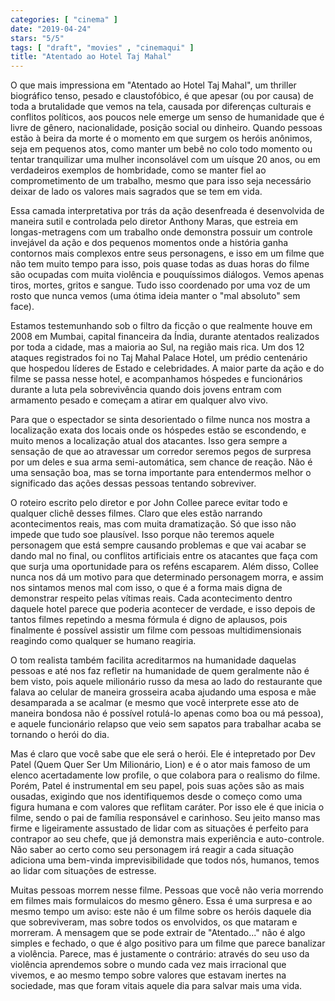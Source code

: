 ```yaml
---
categories: [ "cinema" ]
date: "2019-04-24"
stars: "5/5"
tags: [ "draft", "movies" , "cinemaqui" ]
title: "Atentado ao Hotel Taj Mahal"
---
```

O que mais impressiona em "Atentado ao Hotel Taj Mahal", um thriller
biográfico tenso, pesado e claustofóbico, é que apesar (ou por causa)
de toda a brutalidade que vemos na tela, causada por diferenças culturais
e conflitos políticos, aos poucos nele emerge um senso de humanidade que
é livre de gênero, nacionalidade, posição social ou dinheiro. Quando
pessoas estão à beira da morte é o momento em que surgem os heróis
anônimos, seja em pequenos atos, como manter um bebê no colo todo
momento ou tentar tranquilizar uma mulher inconsolável com um uísque
20 anos, ou em verdadeiros exemplos de hombridade, como se manter fiel
ao comprometimento de um trabalho, mesmo que para isso seja necessário
deixar de lado os valores mais sagrados que se tem em vida.

Essa camada interpretativa por trás da ação desenfreada é desenvolvida
de maneira sutil e controlada pelo diretor Anthony Maras, que estreia
em longas-metragens com um trabalho onde demonstra possuir um controle
invejável da ação e dos pequenos momentos onde a história ganha
contornos mais complexos entre seus personagens, e isso em um filme que
não tem muito tempo para isso, pois quase todas as duas horas do filme
são ocupadas com muita violência e pouquíssimos diálogos. Vemos
apenas tiros, mortes, gritos e sangue. Tudo isso coordenado por uma voz
de um rosto que nunca vemos (uma ótima ideia manter o "mal absoluto"
sem face).

Estamos testemunhando sob o filtro da ficção o que realmente houve em
2008 em Mumbai, capital financeira da Índia, durante atentados realizados
por toda a cidade, mas a maioria ao Sul, na região mais rica. Um dos 12
ataques registrados foi no Taj Mahal Palace Hotel, um prédio centenário
que hospedou líderes de Estado e celebridades. A maior parte da ação
e do filme se passa nesse hotel, e acompanhamos hóspedes e funcionários
durante a luta pela sobrevivência quando dois jovens entram com armamento
pesado e começam a atirar em qualquer alvo vivo.

Para que o espectador se sinta desorientado o filme nunca nos mostra a
localização exata dos locais onde os hóspedes estão se escondendo,
e muito menos a localização atual dos atacantes. Isso gera sempre a
sensação de que ao atravessar um corredor seremos pegos de surpresa
por um deles e sua arma semi-automática, sem chance de reação. Não
é uma sensação boa, mas se torna importante para entendermos melhor
o significado das ações dessas pessoas tentando sobreviver.

O roteiro escrito pelo diretor e por John Collee parece evitar todo
e qualquer clichê desses filmes. Claro que eles estão narrando
acontecimentos reais, mas com muita dramatização. Só que isso
não impede que tudo soe plausível. Isso porque não teremos aquele
personagem que está sempre causando problemas e que vai acabar se dando
mal no final, ou conflitos artificiais entre os atacantes que faça
com que surja uma oportunidade para os reféns escaparem. Além disso,
Collee nunca nos dá um motivo para que determinado personagem morra,
e assim nos sintamos menos mal com isso, o que é a forma mais digna
de demonstrar respeito pelas vítimas reais. Cada acontecimento dentro
daquele hotel parece que poderia acontecer de verdade, e isso depois
de tantos filmes repetindo a mesma fórmula é digno de aplausos, pois
finalmente é possível assistir um filme com pessoas multidimensionais
reagindo como qualquer se humano reagiria.

O tom realista também facilita acreditarmos na humanidade daquelas
pessoas e até nos faz refletir na humanidade de quem geralmente não é
bem visto, pois aquele milionário russo da mesa ao lado do restaurante
que falava ao celular de maneira grosseira acaba ajudando uma esposa e
mãe desamparada a se acalmar (e mesmo que você interprete esse ato
de maneira bondosa não é possível rotulá-lo apenas como boa ou
má pessoa), e aquele funcionário relapso que veio sem sapatos para
trabalhar acaba se tornando o herói do dia.

Mas é claro que você sabe que ele será o herói. Ele é intepretado
por Dev Patel (Quem Quer Ser Um Milionário, Lion) e é o ator mais
famoso de um elenco acertadamente low profile, o que colabora para o
realismo do filme. Porém, Patel é instrumental em seu papel, pois suas
ações são as mais ousadas, exigindo que nos identifiquemos desde o
começo como uma figura humana e com valores que reflitam caráter. Por
isso ele é que inicia o filme, sendo o pai de família responsável e
carinhoso. Seu jeito manso mas firme e ligeiramente assustado de lidar com
as situações é perfeito para contrapor ao seu chefe, que já demonstra
mais experiência e auto-controle. Não saber ao certo como seu personagem
irá reagir a cada situação adiciona uma bem-vinda imprevisibilidade
que todos nós, humanos, temos ao lidar com situações de estresse.

Muitas pessoas morrem nesse filme. Pessoas que você não veria morrendo
em filmes mais formulaicos do mesmo gênero. Essa é uma surpresa e ao
mesmo tempo um aviso: este não é um filme sobre os heróis daquele
dia que sobreviveram, mas sobre todos os envolvidos, os que mataram
e morreram. A mensagem que se pode extrair de "Atentado..." não
é algo simples e fechado, o que é algo positivo para um filme que
parece banalizar a violência. Parece, mas é justamente o contrário:
através do seu uso da violência aprendemos sobre o mundo cada vez mais
irracional que vivemos, e ao mesmo tempo sobre valores que estavam inertes
na sociedade, mas que foram vitais aquele dia para salvar mais uma vida.

